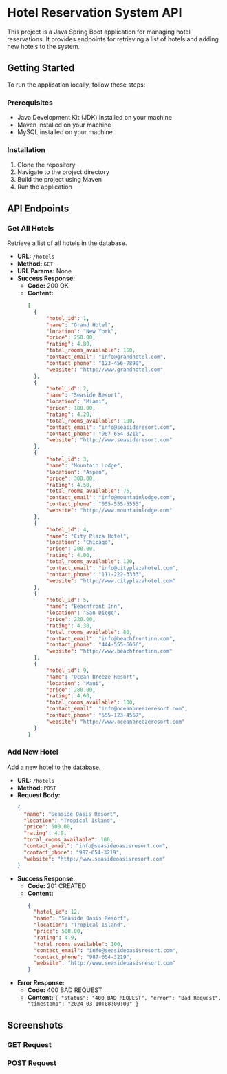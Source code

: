 # Hotel Reservation System API

This project is a Java Spring Boot application for managing hotel reservations. It provides endpoints for retrieving a list of hotels and adding new hotels to the system.

## Getting Started

To run the application locally, follow these steps:

### Prerequisites

- Java Development Kit (JDK) installed on your machine
- Maven installed on your machine
- MySQL installed on your machine

### Installation

1. Clone the repository
2. Navigate to the project directory
3. Build the project using Maven
4. Run the application


## API Endpoints

### Get All Hotels

Retrieve a list of all hotels in the database.

- **URL:** `/hotels`
- **Method:** `GET`
- **URL Params:** None
- **Success Response:**
  - **Code:** 200 OK
  - **Content:**
    ```json
    [
      {
          "hotel_id": 1,
          "name": "Grand Hotel",
          "location": "New York",
          "price": 250.00,
          "rating": 4.80,
          "total_rooms_available": 150,
          "contact_email": "info@grandhotel.com",
          "contact_phone": "123-456-7890",
          "website": "http://www.grandhotel.com"
      },
      {
          "hotel_id": 2,
          "name": "Seaside Resort",
          "location": "Miami",
          "price": 180.00,
          "rating": 4.20,
          "total_rooms_available": 100,
          "contact_email": "info@seasideresort.com",
          "contact_phone": "987-654-3210",
          "website": "http://www.seasideresort.com"
      },
      {
          "hotel_id": 3,
          "name": "Mountain Lodge",
          "location": "Aspen",
          "price": 300.00,
          "rating": 4.50,
          "total_rooms_available": 75,
          "contact_email": "info@mountainlodge.com",
          "contact_phone": "555-555-5555",
          "website": "http://www.mountainlodge.com"
      },
      {
          "hotel_id": 4,
          "name": "City Plaza Hotel",
          "location": "Chicago",
          "price": 200.00,
          "rating": 4.00,
          "total_rooms_available": 120,
          "contact_email": "info@cityplazahotel.com",
          "contact_phone": "111-222-3333",
          "website": "http://www.cityplazahotel.com"
      },
      {
          "hotel_id": 5,
          "name": "Beachfront Inn",
          "location": "San Diego",
          "price": 220.00,
          "rating": 4.30,
          "total_rooms_available": 80,
          "contact_email": "info@beachfrontinn.com",
          "contact_phone": "444-555-6666",
          "website": "http://www.beachfrontinn.com"
      },
      {
          "hotel_id": 9,
          "name": "Ocean Breeze Resort",
          "location": "Maui",
          "price": 280.00,
          "rating": 4.60,
          "total_rooms_available": 100,
          "contact_email": "info@oceanbreezeresort.com",
          "contact_phone": "555-123-4567",
          "website": "http://www.oceanbreezeresort.com"
      }
    ]
    ```

### Add New Hotel

Add a new hotel to the database.

- **URL:** `/hotels`
- **Method:** `POST`
- **Request Body:**
  ```json
  {
    "name": "Seaside Oasis Resort",
    "location": "Tropical Island",
    "price": 500.00,
    "rating": 4.9,
    "total_rooms_available": 100,
    "contact_email": "info@seasideoasisresort.com",
    "contact_phone": "987-654-3219",
    "website": "http://www.seasideoasisresort.com"
  }


* **Success Response:**
  * **Code:** 201 CREATED
  * **Content:**
    ```json
    {
      "hotel_id": 12,
      "name": "Seaside Oasis Resort",
      "location": "Tropical Island",
      "price": 500.00,
      "rating": 4.9,
      "total_rooms_available": 100,
      "contact_email": "info@seasideoasisresort.com",
      "contact_phone": "987-654-3219",
      "website": "http://www.seasideoasisresort.com"
    }
    ```
* **Error Response:**
  * **Code:** 400 BAD REQUEST
  * **Content:** `{ "status": "400 BAD REQUEST", "error": "Bad Request", "timestamp": "2024-03-10T08:00:00" }`


Screenshots
-----------

### GET Request

### POST Request






